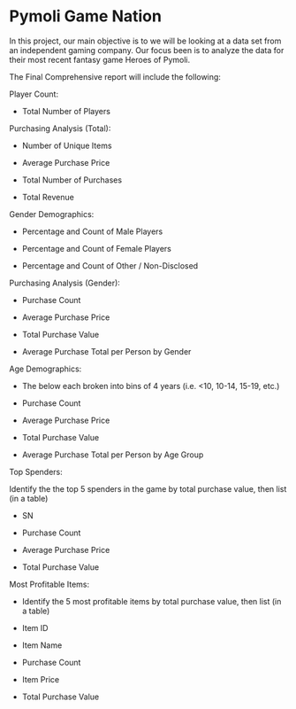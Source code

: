# Pymoli Game Nation

In this project, our main objective is to we will be looking at a data set from an independent gaming company. Our focus been is to analyze the data for their most recent fantasy game Heroes of Pymoli.


The Final Comprehensive report will include the following:


Player Count:

* Total Number of Players


Purchasing Analysis (Total):

* Number of Unique Items

* Average Purchase Price

* Total Number of Purchases

* Total Revenue


Gender Demographics:

* Percentage and Count of Male Players

* Percentage and Count of Female Players

* Percentage and Count of Other / Non-Disclosed


Purchasing Analysis (Gender):

* Purchase Count

* Average Purchase Price

* Total Purchase Value

* Average Purchase Total per Person by Gender


Age Demographics:

* The below each broken into bins of 4 years (i.e. <10, 10-14, 15-19, etc.)

* Purchase Count

* Average Purchase Price

* Total Purchase Value

* Average Purchase Total per Person by Age Group


Top Spenders:

Identify the the top 5 spenders in the game by total purchase value, then list (in a table)

* SN

* Purchase Count

* Average Purchase Price

* Total Purchase Value


Most Profitable Items:

* Identify the 5 most profitable items by total purchase value, then list (in a table)

* Item ID

* Item Name

* Purchase Count

* Item Price

* Total Purchase Value
